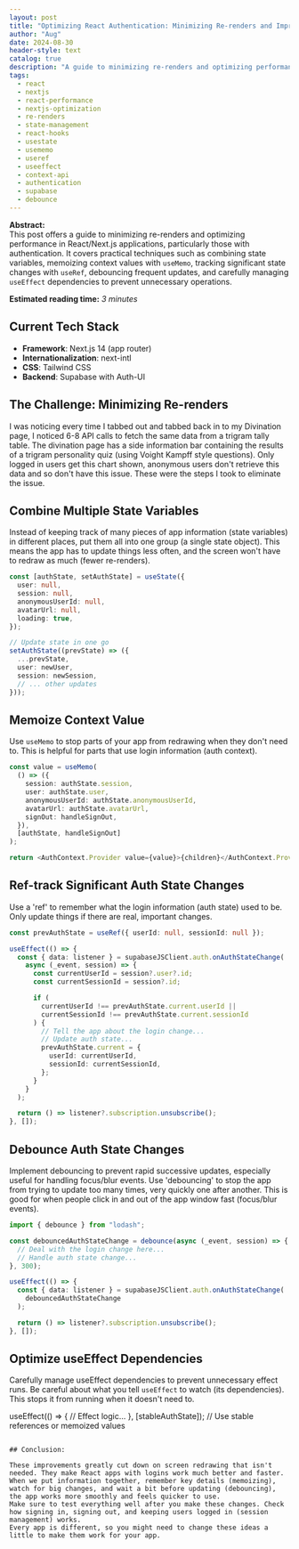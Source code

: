 ```yaml
---
layout: post
title: "Optimizing React Authentication: Minimizing Re-renders and Improving Performance"
author: "Aug"
date: 2024-08-30
header-style: text
catalog: true
description: "A guide to minimizing re-renders and optimizing performance in React/Next.js applications with authentication. Covers combining state, memoizing context with useMemo, tracking state changes with useRef, debouncing, and optimizing useEffect dependencies."
tags:
  - react
  - nextjs
  - react-performance
  - nextjs-optimization
  - re-renders
  - state-management
  - react-hooks
  - usestate
  - usememo
  - useref
  - useeffect
  - context-api
  - authentication
  - supabase
  - debounce
---
```


**Abstract:**  
This post offers a guide to minimizing re-renders and optimizing performance in React/Next.js applications, particularly those with authentication. It covers practical techniques such as combining state variables, memoizing context values with `useMemo`, tracking significant state changes with `useRef`, debouncing frequent updates, and carefully managing `useEffect` dependencies to prevent unnecessary operations.

**Estimated reading time:** _3 minutes_

## Current Tech Stack

- **Framework**: Next.js 14 (app router)
- **Internationalization**: next-intl
- **CSS**: Tailwind CSS
- **Backend**: Supabase with Auth-UI

## The Challenge: Minimizing Re-renders

I was noticing every time I tabbed out and tabbed back in to my Divination page, I noticed
6-8 API calls to fetch the same data from a trigram tally table. The divination page has a side
information bar containing the results of a trigram personality quiz (using Voight Kampff style
questions). Only logged in users get this chart shown, anonymous users don't retrieve
this data and so don't have this issue. These were the steps I took to eliminate the issue.

## Combine Multiple State Variables

Instead of keeping track of many pieces of app information (state variables) in different places, put them all into one group (a single state object). This means the app has to update things less often, and the screen won't have to redraw as much (fewer re-renders).

```typescript
const [authState, setAuthState] = useState({
  user: null,
  session: null,
  anonymousUserId: null,
  avatarUrl: null,
  loading: true,
});

// Update state in one go
setAuthState((prevState) => ({
  ...prevState,
  user: newUser,
  session: newSession,
  // ... other updates
}));
```

## Memoize Context Value

Use `useMemo` to stop parts of your app from redrawing when they don't need to. This is helpful for parts that use login information (auth context).

```typescript
const value = useMemo(
  () => ({
    session: authState.session,
    user: authState.user,
    anonymousUserId: authState.anonymousUserId,
    avatarUrl: authState.avatarUrl,
    signOut: handleSignOut,
  }),
  [authState, handleSignOut]
);

return <AuthContext.Provider value={value}>{children}</AuthContext.Provider>;
```

## Ref-track Significant Auth State Changes

Use a 'ref' to remember what the login information (auth state) used to be. Only update things if there are real, important changes.

```typescript
const prevAuthState = useRef({ userId: null, sessionId: null });

useEffect(() => {
  const { data: listener } = supabaseJSClient.auth.onAuthStateChange(
    async (_event, session) => {
      const currentUserId = session?.user?.id;
      const currentSessionId = session?.id;

      if (
        currentUserId !== prevAuthState.current.userId ||
        currentSessionId !== prevAuthState.current.sessionId
      ) {
        // Tell the app about the login change...
        // Update auth state...
        prevAuthState.current = {
          userId: currentUserId,
          sessionId: currentSessionId,
        };
      }
    }
  );

  return () => listener?.subscription.unsubscribe();
}, []);
```

## Debounce Auth State Changes

Implement debouncing to prevent rapid successive updates, especially useful for handling focus/blur events.
Use 'debouncing' to stop the app from trying to update too many times, very quickly one after another. This is good for when people click in and out of the app window fast (focus/blur events).

```typescript
import { debounce } from "lodash";

const debouncedAuthStateChange = debounce(async (_event, session) => {
  // Deal with the login change here...
  // Handle auth state change...
}, 300);

useEffect(() => {
  const { data: listener } = supabaseJSClient.auth.onAuthStateChange(
    debouncedAuthStateChange
  );

  return () => listener?.subscription.unsubscribe();
}, []);
```

## Optimize useEffect Dependencies

Carefully manage useEffect dependencies to prevent unnecessary effect runs.
Be careful about what you tell `useEffect` to watch (its dependencies). This stops it from running when it doesn't need to.

useEffect(() => {
// Effect logic...
}, [stableAuthState]); // Use stable references or memoized values

```

## Conclusion:

These improvements greatly cut down on screen redrawing that isn't needed. They make React apps with logins work much better and faster.
When we put information together, remember key details (memoizing), watch for big changes, and wait a bit before updating (debouncing), the app works more smoothly and feels quicker to use.
Make sure to test everything well after you make these changes. Check how signing in, signing out, and keeping users logged in (session management) works.
Every app is different, so you might need to change these ideas a little to make them work for your app.
```
